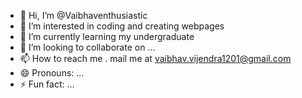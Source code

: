- 👋 Hi, I’m @Vaibhaventhusiastic
- 👀 I’m interested in coding and creating webpages 
- 🌱 I’m currently learning my undergraduate 
- 💞️ I’m looking to collaborate on ...
- 📫 How to reach me . mail me at vaibhav.vijendra1201@gmail.com
- 😄 Pronouns: ...
- ⚡ Fun fact: ...

<!---
Vaibhaventhusiastic/Vaibhaventhusiastic is a ✨ special ✨ repository because its `README.md` (this file) appears on your GitHub profile.
You can click the Preview link to take a look at your changes.
--->
